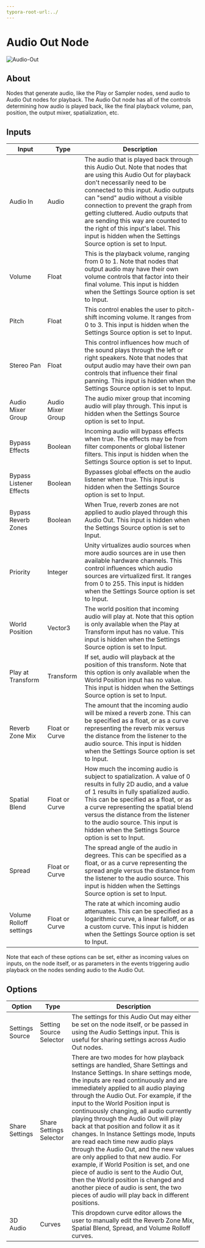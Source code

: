 ```yaml
---
typora-root-url:../
---
```


# Audio Out Node

![Audio-Out](/IMG/Audio-Out-1619730000433.png)

## About

Nodes that generate audio, like the Play or Sampler nodes, send audio to Audio Out nodes for playback. The Audio Out node has all of the controls determining how audio is played back, like the final playback volume, pan, position, the output mixer, spatialization, etc.

## Inputs
Input | Type | Description
------------ | ------|-------
Audio In | Audio | The audio that is played back through this Audio Out. Note that nodes that are using this Audio Out for playback don't necessarily need to be connected to this input. Audio outputs can "send" audio without a visible connection to prevent the graph from getting cluttered. Audio outputs that are sending this way are counted to the right of this input's label. This input is hidden when the Settings Source option is set to Input.
Volume | Float | This is the playback volume, ranging from 0 to 1. Note that nodes that output audio may have their own volume controls that factor into their final volume. This input is hidden when the Settings Source option is set to Input.
Pitch | Float | This control enables the user to pitch-shift incoming volume. It ranges from 0 to 3. This input is hidden when the Settings Source option is set to Input.
Stereo Pan | Float | This control influences how much of the sound plays through the left or right speakers. Note that nodes that output audio may have their own pan controls that influence their final panning. This input is hidden when the Settings Source option is set to Input.
Audio Mixer Group | Audio Mixer Group | The audio mixer group that incoming audio will play through. This input is hidden when the Settings Source option is set to Input.
Bypass Effects | Boolean | Incoming audio will bypass effects when true. The effects may be from filter components or global listener filters. This input is hidden when the Settings Source option is set to Input.
Bypass Listener Effects | Boolean | Bypasses global effects on the audio listener when true. This input is hidden when the Settings Source option is set to Input.
Bypass Reverb Zones | Boolean | When True, reverb zones are not applied to audio played through this Audio Out. This input is hidden when the Settings Source option is set to Input.
Priority | Integer | Unity virtualizes audio sources when more audio sources are in use then available hardware channels. This control influences which audio sources are virtualized first. It ranges from 0 to 255. This input is hidden when the Settings Source option is set to Input.
World Position | Vector3 | The world position that incoming audio will play at. Note that this option is only available when the Play at Transform input has no value. This input is hidden when the Settings Source option is set to Input.
Play at Transform | Transform | If set, audio will playback at the position of this transform. Note that this option is only available when the World Position input has no value. This input is hidden when the Settings Source option is set to Input.
Reverb Zone Mix | Float or Curve | The amount that the incoming audio will be mixed a reverb zone. This can be specified as a float, or as a curve representing the reverb mix versus the distance from the listener to the audio source. This input is hidden when the Settings Source option is set to Input.
Spatial Blend | Float or Curve | How much the incoming audio is subject to spatialization. A value of 0 results in fully 2D audio, and a value of 1 results in fully spatialized audio. This can be specified as a float, or as a curve representing the spatial blend versus the distance from the listener to the audio source. This input is hidden when the Settings Source option is set to Input.
Spread | Float or Curve | The spread angle of the audio in degrees. This can be specified as a float, or as a curve representing the spread angle versus the distance from the listener to the audio source. This input is hidden when the Settings Source option is set to Input.
Volume Rolloff settings | Float or Curve | The rate at which incoming audio attenuates. This can be specified as a logarithmic curve, a linear falloff, or as a custom curve. This input is hidden when the Settings Source option is set to Input.

Note that each of these options can be set, either as incoming values on inputs, on the node itself, or as parameters in the events triggering audio playback on the nodes sending audio to the Audio Out.

## Options
Option | Type| Description
------------ | -------|------
Settings Source | Setting Source Selector | The settings for this Audio Out may either be set on the node itself, or be passed in using the Audio Settings input. This is useful for sharing settings across Audio Out nodes.
Share Settings | Share Settings Selector | There are two modes for how playback settings are handled, Share Settings and Instance Settings. In share settings mode, the inputs are read continuously and are immediately applied to all audio playing through the Audio Out. For example, if the input to the World Position input is continuously changing, all audio currently playing through the Audio Out will play back at that position and follow it as it changes. In Instance Settings mode, Inputs are read each time new audio plays through the Audio Out, and the new values are only applied to that new audio. For example, if World Position is set, and one piece of audio is sent to the Audio Out, then the World position is changed and another piece of audio is sent, the two pieces of audio will play back in different positions.
3D Audio | Curves | This dropdown curve editor allows the user to manually edit the Reverb Zone Mix, Spatial Blend, Spread, and Volume Rolloff curves.



